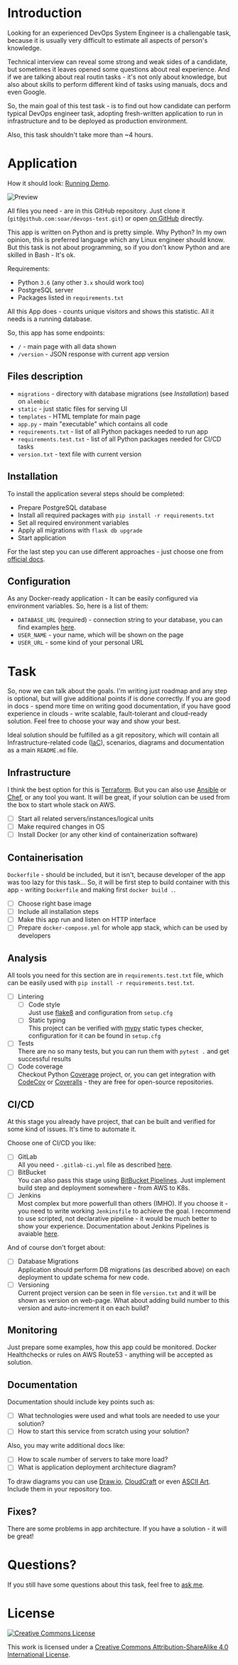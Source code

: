 # Introduction

Looking for an experienced DevOps System Engineer is a challengable task, 
because it is usually very difficult to estimate all aspects of person's knowledge.

Technical interview can reveal some strong and weak sides of a candidate, 
but sometimes it leaves opened some questions about real experience.
And if we are talking about real routin tasks - it's not only about knowledge,
but also about skills to perform different kind of tasks using manuals, docs and even Google.

So, the main goal of this test task - is to find out how candidate can perform typical DevOps engineer task,
adopting fresh-written application to run in infrastructure and to be deployed as production environment.

Also, this task shouldn't take more than ~4 hours.

# Application

How it should look: [Running Demo][demo].

![Preview](static/preview.png)

All files you need - are in this GitHub repository. Just clone it (`git@github.com:soar/devops-test.git`) or open [on GitHub][github-repository] directly.

This app is written on Python and is pretty simple. 
Why Python? In my own opinion, this is preferred language which any Linux engineer should know. 
But this task is not about programming, so if you don't know Python and are skilled in Bash - It's ok.

Requirements:

- Python `3.6` (any other `3.x` should work too)
- PostgreSQL server
- Packages listed in `requirements.txt` 

All this App does - counts unique visitors and shows this statistic. All it needs is a running database. 

So, this app has some endpoints:

- `/` - main page with all data shown
- `/version` - JSON response with current app version

## Files description

- `migrations` - directory with database migrations (see _Installation_) based on `alembic`
- `static` - just static files for serving UI
- `templates` - HTML template for main page
- `app.py` - main "executable" which contains all code
- `requirements.txt` - list of all Python packages needed to run app
- `requirements.test.txt` - list of all Python packages needed for CI/CD tasks
- `version.txt` - text file with current version

## Installation

To install the application several steps should be completed:

- Prepare PostgreSQL database
- Install all required packages with `pip install -r requirements.txt`
- Set all required environment variables
- Apply all migrations with `flask db upgrade`
- Start application

For the last step you can use different approaches - just choose one from [official docs][flask-deploy].

## Configuration

As any Docker-ready application - It can be easily configured via environment variables. So, here is a list of them:

- `DATABASE_URL` (required) - connection string to your database, you can find examples [here][flask-sqlalchemy-connstr].
- `USER_NAME` - your name, which will be shown on the page
- `USER_URL` - some kind of your personal URL

# Task

So, now we can talk about the goals. 
I'm writing just roadmap and any step is optional, but will give additional points if is done correctly.
If you are good in docs - spend more time on writing good documentation, 
if you have good experience in clouds - write scalable, fault-tolerant and cloud-ready solution.
Feel free to choose your way and show your best.

Ideal solution should be fulfilled as a git repository, which will contain all Infrastructure-related code ([IaC]), scenarios, diagrams and documentation as a main `README.md` file. 

## Infrastructure

I think the best option for this is [Terraform]. But you can also use [Ansible] or [Chef], or any tool you want. 
It will be great, if your solution can be used from the box to start whole stack on AWS.

- [ ] Start all related servers/instances/logical units
- [ ] Make required changes in OS
- [ ] Install Docker (or any other kind of containerization software)

## Containerisation

`Dockerfile` - should be included, but it isn't, because developer of the app was too lazy for this task... 
So, it will be first step to build container with this app - writing `Dockerfile` and making first `docker build .`.

- [ ] Choose right base image
- [ ] Include all installation steps
- [ ] Make this app run and listen on HTTP interface
- [ ] Prepare `docker-compose.yml` for whole app stack, which can be used by developers

## Analysis 

All tools you need for this section are in `requirements.test.txt` file,
which can be easily used with `pip install -r requirements.test.txt`.

- [ ] Lintering
    - [ ] Code style<br/>
        Just use [flake8] and configuration from `setup.cfg`
    - [ ] Static typing<br/>
        This project can be verified with [mypy] static types checker, configuration for it can be found in `setup.cfg`
- [ ] Tests<br/>
    There are no so many tests, but you can run them with `pytest .` and get successful results
- [ ] Code coverage<br/>
    Checkout Python [Coverage] project, 
    or, you can get integration with [CodeCov] or [Coveralls] - they are free for open-source repositories.   

## CI/CD

At this stage you already have project, that can be built and verified for some kind of issues. 
It's time to automate it.

Choose one of CI/CD you like:

- [ ] GitLab<br/>
    All you need - `.gitlab-ci.yml` file as described [here][gitlab-ci-yml].
- [ ] BitBucket<br/>
    You can also pass this stage using [BitBucket Pipelines][bitbucket-pipelines].
    Just implement build step and deployment somewhere - from AWS to K8s.
- [ ] Jenkins<br/>
    Most complex but more powerfull than others (IMHO). 
    If you choose it - you need to write working `Jenkinsfile` to achieve the goal.
    I recommend to use scripted, not declarative pipeline - it would be much better to show your experience.
    Documentation about Jenkins Pipelines is avaiable [here][jenkins-pipelines].

And of course don't forget about:

- [ ] Database Migrations<br/>
    Application should perform DB migrations (as described above) on each deployment to update schema for new code.
- [ ] Versioning<br/>
    Current project version can be seen in file `version.txt` and it will be shown as version on web-page.
    What about adding build number to this version and auto-increment it on each build?
    
## Monitoring

Just prepare some examples, how this app could be monitored. 
Docker Healthchecks or rules on AWS Route53 - anything will be accepted as solution.

## Documentation

Documentation should include key points such as:

- [ ] What technologies were used and what tools are needed to use your solution?
- [ ] How to start this service from scratch using your solution?

Also, you may write additional docs like:

- [ ] How to scale number of servers to take more load?
- [ ] What is application deployment architecture diagram?

To draw diagrams you can use [Draw.io][drawio], [CloudCraft] or even [ASCII Art][asciiflow]. Include them in your repository too.

## Fixes?

There are some problems in app architecture. If you have a solution - it will be great!

# Questions?

If you still have some questions about this task, feel free to [ask me](https://soar.name/contact/).

# License

[![Creative Commons License](https://i.creativecommons.org/l/by-sa/4.0/88x31.png)][license]

This work is licensed under a [Creative Commons Attribution-ShareAlike 4.0 International License][license].

[github-clone]: git@github.com:soar/devops-test.git
[github-repository]: https://github.com/soar/devops-test

[license]: http://creativecommons.org/licenses/by-sa/4.0/

[demo]: https://soars-devops-test.herokuapp.com

[ansible]: https://www.ansible.com
[aws]: https://aws.amazon.com
[bitbucket-pipelines]: https://confluence.atlassian.com/bitbucket/build-test-and-deploy-with-pipelines-792496469.html
[chef]: https://www.chef.io
[asciiflow]: http://asciiflow.com
[cloudcraft]: https://cloudcraft.co
[codecov]: https://codecov.io
[coverage]: https://coverage.readthedocs.io
[coveralls]: https://coveralls.io
[drawio]: http://draw.io
[flake8]: http://flake8.pycqa.org/en/latest/index.html
[flask]: http://flask.pocoo.org
[flask-deploy]: http://flask.pocoo.org/docs/1.0/deploying/#deployment
[flask-sqlalchemy-connstr]: http://flask-sqlalchemy.pocoo.org/2.3/config/#connection-uri-format
[gitlab-ci-yml]: https://docs.gitlab.com/ee/ci/yaml/
[iac]: https://en.wikipedia.org/wiki/Infrastructure_as_code
[jenkins-pipelines]: https://jenkins.io/doc/book/pipeline/
[mypy]: https://mypy.readthedocs.io/en/stable/index.html
[terraform]: https://www.terraform.io
